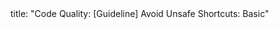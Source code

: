 <frontmatter>
title: "Code Quality: [Guideline] Avoid Unsafe Shortcuts: Basic"
</frontmatter>

<include src="container-index-body.md" boilerplate />

